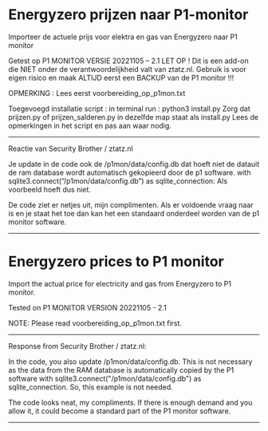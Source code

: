 # Energyzero prijzen naar P1-monitor
Importeer de actuele prijs voor elektra en gas van Energyzero naar P1 monitor

Getest op P1 MONITOR VERSIE 20221105 – 2.1 LET OP ! Dit is een add-on die NIET onder de verantwoordelijkheid valt van ztatz.nl. Gebruik is voor eigen risico en maak ALTIJD eerst een BACKUP van de P1 monitor !!!

OPMERKING : Lees eerst voorbereiding_op_p1mon.txt

Toegevoegd installatie script : in terminal run : python3 install.py
Zorg dat prijzen.py of prijzen_salderen.py in dezelfde map staat als install.py
Lees de opmerkingen in het script en pas aan waar nodig.

--------------------------------------------------------------------------------

Reactie van Security Brother / ztatz.nl 

Je update in de code ook de /p1mon/data/config.db dat hoeft niet de datauit de ram database wordt automatisch gekopieerd door de p1 software.
with sqlite3.connect(“/p1mon/data/config.db”) as sqlite_connection: Als voorbeeld hoeft dus niet.

De code ziet er netjes uit, mijn complimenten. Als er voldoende vraag naar is en je staat het toe dan kan het een standaard onderdeel worden van de p1 monitor software.

--------------------------------------------------------------------------------

# Energyzero prices to P1 monitor

Import the actual price for electricity and gas from Energyzero to P1 monitor.

Tested on P1 MONITOR VERSION 20221105 - 2.1

NOTE: Please read voorbereiding_op_p1mon.txt first.

--------------------------------------------------------------------------------

Response from Security Brother / ztatz.nl:

In the code, you also update /p1mon/data/config.db. This is not necessary as the data from the RAM database is automatically copied by 
the P1 software with sqlite3.connect("/p1mon/data/config.db") as sqlite_connection. So, this example is not needed.

The code looks neat, my compliments. If there is enough demand and you allow it, it could become a standard part of the P1 monitor software.

--------------------------------------------------------------------------------
